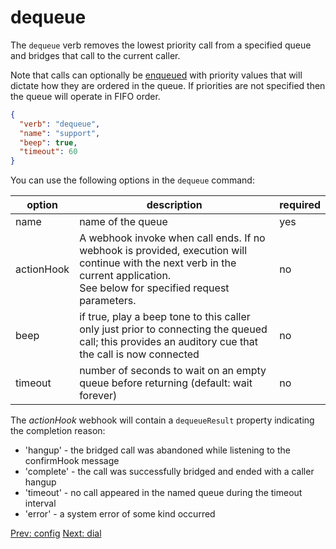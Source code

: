 # dequeue
The `dequeue` verb removes the lowest priority call from a specified queue and bridges that call to the current caller.  

Note that calls can optionally be [enqueued](/docs/webhooks/enqueue) with priority values that will dictate how they are ordered in the queue.  If priorities are not specified then the queue will operate in FIFO order.

```json
{
  "verb": "dequeue",
  "name": "support",
  "beep": true,
  "timeout": 60
}
```

You can use the following options in the `dequeue` command:

| option        | description | required  |
| ------------- |-------------| -----|
| name | name of the queue | yes |
| actionHook | A webhook invoke when call ends. If no webhook is provided, execution will continue with the next verb in the current application. <br/>See below for specified request parameters.| no |
| beep | if true, play a beep tone to this caller only just prior to connecting the queued call; this provides an auditory cue that the call is now connected | no |
| timeout | number of seconds to wait on an empty queue before returning (default: wait forever) | no |

<!--
| confirmHook | A webhook for an application to run on the callee's end before the call is bridged.  This will allow the application to play an informative message to a caller as they leave the queue (e.g. "your call may be recorded") | no |
-->

The *actionHook* webhook will contain a `dequeueResult` property indicating the completion reason:

- 'hangup' - the bridged call was abandoned while listening to the confirmHook message
- 'complete' - the call was successfully bridged and ended with a caller hangup
- 'timeout' - no call appeared in the named queue during the timeout interval
- 'error' - a system error of some kind occurred

<p class="flex">
<a href="/docs/webhooks/config">Prev: config</a>
<a href="/docs/webhooks/dial">Next: dial</a>
</p>
